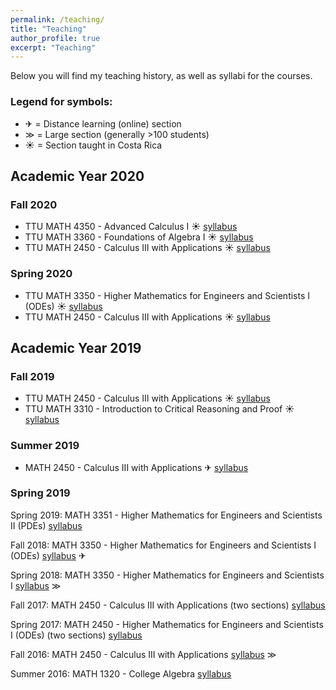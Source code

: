 ```yaml
---
permalink: /teaching/
title: "Teaching"
author_profile: true
excerpt: "Teaching"
---
```


Below you will find my teaching history, as well as syllabi for the courses.

### Legend for symbols:
- &#9992; = Distance learning (online) section
- &#8811; = Large section (generally >100 students)
- &#x2600; = Section taught in Costa Rica

## Academic Year 2020
### Fall 2020
- TTU MATH 4350 - Advanced Calculus I &#x2600; [syllabus](/files/syllabi/f2020-4350.pdf)
- TTU MATH 3360 - Foundations of Algebra I &#x2600; [syllabus](/files/syllabi/f2020-3360.pdf)
- TTU MATH 2450 - Calculus III with Applications &#x2600; [syllabus](/files/syllabi/f2020-2450.pdf)
### Spring 2020
- TTU MATH 3350 - Higher Mathematics for Engineers and Scientists I (ODEs) &#x2600; [syllabus](/files/syllabi/spr2020-3350.pdf)
- TTU MATH 2450 - Calculus III with Applications &#x2600; [syllabus](/files/syllabi/spr2020-2450.pdf)

## Academic Year 2019
### Fall 2019
- TTU MATH 2450 - Calculus III with Applications &#x2600; [syllabus](/files/syllabi/f2019-2450.pdf)
- TTU MATH 3310 - Introduction to Critical Reasoning and Proof &#x2600; [syllabus](/files/syllabi/f2019-3310.pdf)

### Summer 2019
- MATH 2450 - Calculus III with Applications &#9992; [syllabus](/files/syllabi/s2019-2450.pdf)

### Spring 2019
<p> Spring 2019: MATH 3351 - Higher Mathematics for Engineers and Scientists II (PDEs) <a href="../files/syllabi/spr2019-3351.pdf" >syllabus</a> </p>
<p> Fall 2018: MATH 3350 - Higher Mathematics for Engineers and Scientists I (ODEs) <a href="../files/syllabi/f2018-3350.pdf" >syllabus</a> &#9992; </p>
<p> Spring 2018: MATH 3350 - Higher Mathematics for Engineers and Scientists I <a href="../files/syllabi/spr2018-3350.pdf" >syllabus</a> &#8811; </p>
<p> Fall 2017: MATH 2450 - Calculus III with Applications (two sections) <a href="../files/syllabi/f2017-2450.pdf" >syllabus</a> </p>
<p> Spring 2017: MATH 2450 - Higher Mathematics for Engineers and Scientists I (ODEs) (two sections) <a href="../files/syllabi/spr2017-2450.pdf" >syllabus</a> </p>
<p> Fall 2016: MATH 2450 - Calculus III with Applications <a href="../files/syllabi/f2016-2450.pdf" >syllabus</a> &#8811; </p>
<p> Summer 2016: MATH 1320 - College Algebra <a href="../files/syllabi/s2016-1320.pdf" >syllabus</a> </p>
